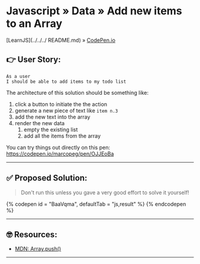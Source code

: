 # Javascript » Data » Add new items to an Array
[LearnJS](../../../ README.md) » [CodePen.io](../../README.md)

## 👉 User Story:

```
As a user
I should be able to add items to my todo list
```

The architecture of this solution should be something like:

1. click a button to initiate the the action
2. generate a new piece of text like `item n.3`
3. add the new text into the array
4. render the new data
    1. empty the existing list
    2. add all the items from the array

You can try things out directly on this pen:  
https://codepen.io/marcopeg/pen/OJJEoBa

---

## ✅ Proposed Solution:

> Don't run this unless you gave a very good effort to solve it yourself!

{% codepen id = "BaaVqma", defaultTab = "js,result" %} {% endcodepen %}


---

## 🤓 Resources:

- [MDN: Array.push()](https://developer.mozilla.org/en-US/docs/Web/JavaScript/Reference)

---
